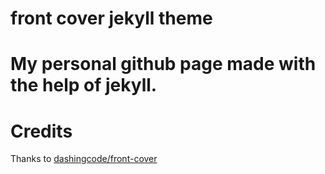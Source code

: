 # front cover jekyll theme

# My personal github page made with the help of jekyll.


# Credits
Thanks to <a href="https://github.com/dashingcode/front-cover"> dashingcode/front-cover </a>



